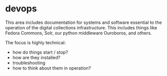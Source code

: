 devops
====

This area includes documentation for systems and software essential to the operation of the digital collections infrastructure.  This includes things like Fedora Commons, Solr, our python middleware Ouroboros, and others.

The focus is highly technical:
* how do things start / stop?
* how are they installed?
* troubleshooting
* how to think about them in operation?
